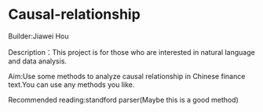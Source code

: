 # Causal-relationship

Builder:Jiawei Hou

Description：This project is for those who are interested in natural language and data analysis.

Aim:Use some methods to analyze causal relationship in Chinese finance text.You can use any methods you like.

Recommended reading:standford parser(Maybe this is a good method)
